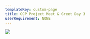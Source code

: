 ```yaml
---
templateKey: custom-page
title: OCP Project Meet & Greet Day 3
userRequirement: NONE
---
```

![](/img/ocp22g-summitmap-pmg-day3.png)